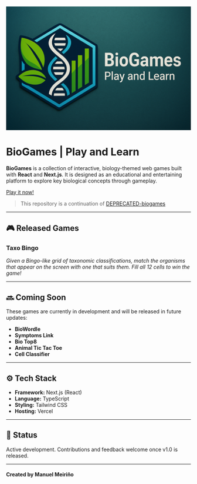 ![BioGames Cover](public/assets/img/covers/biogames-cover.png)

# BioGames | Play and Learn

**BioGames** is a collection of interactive, biology-themed web games built with **React** and **Next.js**. It is designed as an educational and entertaining platform to explore key biological concepts through gameplay.

[Play it now!](https://bio-games.vercel.app/)

> This repository is a continuation of [DEPRECATED-biogames](https://github.com/manumei/DEPRECATED-biogames-)

---

## 🎮 Released Games

### **Taxo Bingo**

*Given a Bingo-like grid of taxonomic classifications, match the organisms that appear on the screen with one that suits them. Fill all 12 cells to win the game!*

---

## 🔜 Coming Soon

These games are currently in development and will be released in future updates:

- **BioWordle**
- **Symptoms Link**
- **Bio Top8**
- **Animal Tic Tac Toe**
- **Cell Classifier**

---

## ⚙️ Tech Stack

- **Framework:** Next.js (React)
- **Language:** TypeScript
- **Styling:** Tailwind CSS
- **Hosting:** Vercel

---

## 🚧 Status

Active development. Contributions and feedback welcome once v1.0 is released.

---

#### Created by Manuel Meiriño
